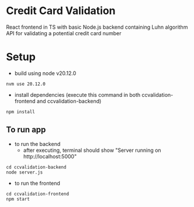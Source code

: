 # Credit Card Validation
React frontend in TS with basic Node.js backend containing Luhn algorithm API for validating a potential credit card number

# Setup
- build using node v20.12.0
```
nvm use 20.12.0
```
- install dependencies (execute this command in both ccvalidation-frontend and ccvalidation-backend)
```
npm install
```

## To run app
- to run the backend
  - after executing, terminal should show "Server running on http://localhost:5000"
```
cd ccvalidation-backend
node server.js
```
- to run the frontend
```
cd ccvalidation-frontend
npm start
```

